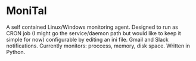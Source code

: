 # MoniTal
A self contained Linux/Windows monitoring agent.
Designed to run as CRON job (I might go the service/daemon path but would like to keep it simple for now)
configurable by editing an ini file.
Gmail and Slack notifications.
Currently monitors: proccess, memory, disk space.
Written in Python.
